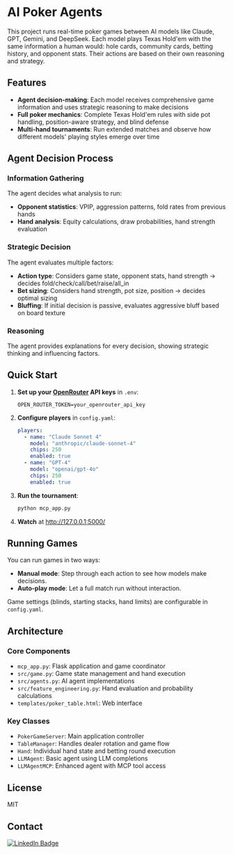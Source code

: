 # AI Poker Agents

This project runs real-time poker games between AI models like Claude, GPT, Gemini, and DeepSeek. Each model plays Texas Hold'em with the same information a human would: hole cards, community cards, betting history, and opponent stats. Their actions are based on their own reasoning and strategy.


## Features
- **Agent decision-making**: Each model receives comprehensive game information and uses strategic reasoning to make decisions
- **Full poker mechanics**: Complete Texas Hold'em rules with side pot handling, position-aware strategy, and blind defense
- **Multi-hand tournaments**: Run extended matches and observe how different models' playing styles emerge over time


## Agent Decision Process

### Information Gathering
The agent decides what analysis to run:
- **Opponent statistics**: VPIP, aggression patterns, fold rates from previous hands
- **Hand analysis**: Equity calculations, draw probabilities, hand strength evaluation

### Strategic Decision
The agent evaluates multiple factors:
- **Action type**: Considers game state, opponent stats, hand strength → decides fold/check/call/bet/raise/all_in
- **Bet sizing**: Considers hand strength, pot size, position → decides optimal sizing
- **Bluffing**: If initial decision is passive, evaluates aggressive bluff based on board texture

### Reasoning
The agent provides explanations for every decision, showing strategic thinking and influencing factors.


## Quick Start

1. **Set up your [OpenRouter](https://openrouter.ai/) API keys** in `.env`:
   ```
   OPEN_ROUTER_TOKEN=your_openrouter_api_key
   ```

2. **Configure players** in `config.yaml`:
   ```yaml
   players:
     - name: "Claude Sonnet 4"
       model: "anthropic/claude-sonnet-4"
       chips: 250
       enabled: true
     - name: "GPT-4"
       model: "openai/gpt-4o"
       chips: 250
       enabled: true
   ```

3. **Run the tournament**:
   ```bash
   python mcp_app.py
   ```

4. **Watch** at http://127.0.0.1:5000/

## Running Games  

You can run games in two ways:  
- **Manual mode**: Step through each action to see how models make decisions.  
- **Auto-play mode**: Let a full match run without interaction.  

Game settings (blinds, starting stacks, hand limits) are configurable in `config.yaml`.  

## Architecture

### Core Components

- `mcp_app.py`: Flask application and game coordinator
- `src/game.py`: Game state management and hand execution
- `src/agents.py`: AI agent implementations
- `src/feature_engineering.py`: Hand evaluation and probability calculations
- `templates/poker_table.html`: Web interface

### Key Classes

- `PokerGameServer`: Main application controller
- `TableManager`: Handles dealer rotation and game flow
- `Hand`: Individual hand state and betting round execution
- `LLMAgent`: Basic agent using LLM completions
- `LLMAgentMCP`: Enhanced agent with MCP tool access


## License
MIT

## Contact
[![LinkedIn Badge](https://img.shields.io/badge/LinkedIn-0077B5?style=for-the-badge&logo=linkedin&logoColor=white)](https://www.linkedin.com/in/oliviernicholas/)
